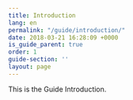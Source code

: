 ```yaml
---
title: Introduction
lang: en
permalink: "/guide/introduction/"
date: 2018-03-21 16:28:09 +0000
is_guide_parent: true
order: 1
guide-section: ''
layout: page
---
```


This is the Guide Introduction.